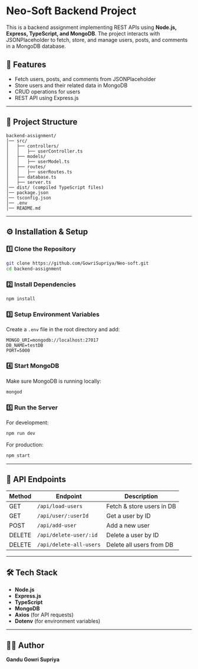 # Neo-Soft Backend Project

This is a backend assignment implementing REST APIs using **Node.js, Express, TypeScript, and MongoDB**. The project interacts with JSONPlaceholder to fetch, store, and manage users, posts, and comments in a MongoDB database.

## 🚀 Features
- Fetch users, posts, and comments from JSONPlaceholder
- Store users and their related data in MongoDB
- CRUD operations for users
- REST API using Express.js

---
## 📁 Project Structure
```
backend-assignment/
│── src/
│   ├── controllers/
│   │   ├── userController.ts
│   ├── models/
│   │   ├── userModel.ts
│   ├── routes/
│   │   ├── userRoutes.ts
│   ├── database.ts
│   ├── server.ts
│── dist/ (compiled TypeScript files)
│── package.json
│── tsconfig.json
│── .env
│── README.md
```

---
## ⚙️ Installation & Setup

### **1️⃣ Clone the Repository**
```sh
git clone https://github.com/GowriSupriya/Neo-soft.git
cd backend-assignment
```

### **2️⃣ Install Dependencies**
```sh
npm install
```

### **3️⃣ Setup Environment Variables**
Create a `.env` file in the root directory and add:
```
MONGO_URI=mongodb://localhost:27017
DB_NAME=testDB
PORT=5000
```

### **4️⃣ Start MongoDB**
Make sure MongoDB is running locally:
```sh
mongod
```

### **5️⃣ Run the Server**
For development:
```sh
npm run dev
```
For production:
```sh
npm start
```

---
## 📌 API Endpoints
| Method | Endpoint               | Description                   |
|--------|------------------------|-------------------------------|
| GET    | `/api/load-users`      | Fetch & store users in DB     |
| GET    | `/api/user/:userId`    | Get a user by ID              |
| POST   | `/api/add-user`        | Add a new user                |
| DELETE | `/api/delete-user/:id` | Delete a user by ID           |
| DELETE | `/api/delete-all-users`| Delete all users from DB      |

---
## 🛠️ Tech Stack
- **Node.js**
- **Express.js**
- **TypeScript**
- **MongoDB**
- **Axios** (for API requests)
- **Dotenv** (for environment variables)

---
## 👩‍💻 Author
**Gandu Gowri Supriya**


